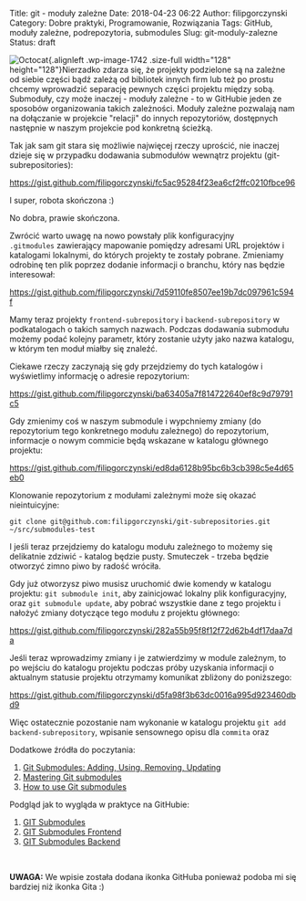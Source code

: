 Title: git - moduły zależne
Date: 2018-04-23 06:22
Author: filipgorczynski
Category: Dobre praktyki, Programowanie, Rozwiązania
Tags: GitHub, moduły zależne, podrepozytoria, submodules
Slug: git-moduly-zalezne
Status: draft

![Octocat](https://filipgorczynski.files.wordpress.com/2018/03/octocat.png){.alignleft .wp-image-1742 .size-full width="128" height="128"}Nierzadko zdarza się, że projekty podzielone są na zależne od siebie części bądź zależą od bibliotek innych firm lub też po prostu chcemy wprowadzić separację pewnych części projektu między sobą. Submoduły, czy może inaczej - moduły zależne - to w GitHubie jeden ze sposobów organizowania takich zależności. Moduły zależne pozwalają nam na dołączanie w projekcie "relacji" do innych repozytoriów, dostępnych następnie w naszym projekcie pod konkretną ścieżką.

Tak jak sam git stara się możliwie najwięcej rzeczy uprościć, nie inaczej dzieje się w przypadku dodawania submodułów wewnątrz projektu (git-subrepositories):

https://gist.github.com/filipgorczynski/fc5ac95284f23ea6cf2ffc0210fbce96

I super, robota skończona :)

No dobra, prawie skończona.

Zwrócić warto uwagę na nowo powstały plik konfiguracyjny `.gitmodules` zawierający mapowanie pomiędzy adresami URL projektów i katalogami lokalnymi, do których projekty te zostały pobrane. Zmieniamy odrobinę ten plik poprzez dodanie informacji o branchu, który nas będzie interesował:

https://gist.github.com/filipgorczynski/7d59110fe8507ee19b7dc097961c594f

Mamy teraz projekty `frontend-subrepository` i `backend-subrepository` w podkatalogach o takich samych nazwach. Podczas dodawania submodułu możemy podać kolejny parametr, który zostanie użyty jako nazwa katalogu, w którym ten moduł miałby się znaleźć.

Ciekawe rzeczy zaczynają się gdy przejdziemy do tych katalogów i wyświetlimy informację o adresie repozytorium:

https://gist.github.com/filipgorczynski/ba63405a7f814722640ef8c9d79791c5

Gdy zmienimy coś w naszym submodule i wypchniemy zmiany (do repozytorium tego konkretnego modułu zależnego) do repozytorium, informacje o nowym commicie będą wskazane w katalogu głównego projektu:

https://gist.github.com/filipgorczynski/ed8da6128b95bc6b3cb398c5e4d65eb0

Klonowanie repozytorium z modułami zależnymi może się okazać nieintuicyjne:

`git clone git@github.com:filipgorczynski/git-subrepositories.git ~/src/submodules-test`

I jeśli teraz przejdziemy do katalogu modułu zależnego to możemy się delikatnie zdziwić - katalog będzie pusty. Smuteczek - trzeba będzie otworzyć zimno piwo by radość wróciła.

Gdy już otworzysz piwo musisz uruchomić dwie komendy w katalogu projektu: `git submodule init`, aby zainicjować lokalny plik konfiguracyjny, oraz `git submodule update`, aby pobrać wszystkie dane z tego projektu i nałożyć zmiany dotyczące tego modułu z projektu głównego:

https://gist.github.com/filipgorczynski/282a55b95f8f12f72d62b4df17daa7da

Jeśli teraz wprowadzimy zmiany i je zatwierdzimy w module zależnym, to po wejściu do katalogu projektu podczas próby uzyskania informacji o aktualnym statusie projektu otrzymamy komunikat zbliżony do poniższego:

https://gist.github.com/filipgorczynski/d5fa98f3b63dc0016a995d923460dbd9

Więc ostatecznie pozostanie nam wykonanie w katalogu projektu `git add backend-subrepository`, wpisanie sensownego opisu dla `commita` oraz

Dodatkowe źródła do poczytania:

1.  [Git Submodules: Adding, Using, Removing, Updating](https://chrisjean.com/git-submodules-adding-using-removing-and-updating/)
2.  [Mastering Git submodules](https://medium.com/@porteneuve/mastering-git-submodules-34c65e940407)
3.  [How to use Git submodules](http://blog.joncairns.com/2011/10/how-to-use-git-submodules/)

Podgląd jak to wygląda w praktyce na GitHubie:

1.  [GIT Submodules](https://github.com/filipgorczynski/git-subrepositories)
2.  [GIT Submodules Frontend](https://github.com/filipgorczynski/frontend-subrepository)
3.  [GIT Submodules Backend](https://github.com/filipgorczynski/backend-subrepository)

 

**UWAGA:** We wpisie została dodana ikonka GitHuba ponieważ podoba mi się bardziej niż ikonka Gita :)
